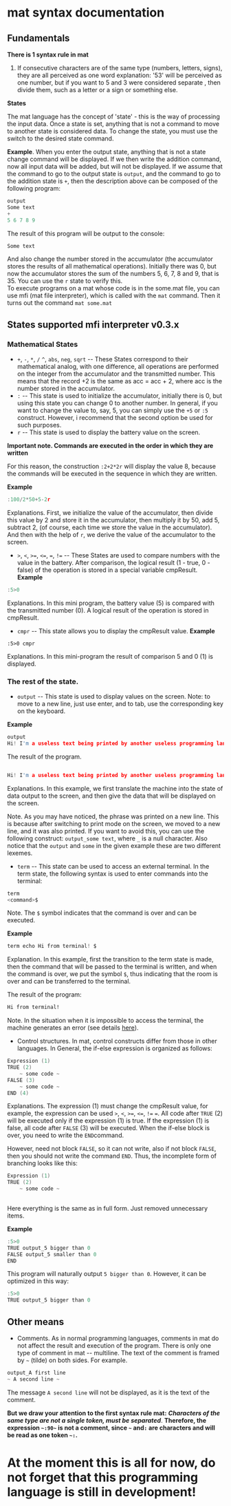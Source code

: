 # mat syntax documentation
## Fundamentals
**There is 1 syntax rule in mat**
  1. If consecutive characters are of the same type (numbers, letters, signs), they are all perceived as one word explanation: '53' will be perceived as one number, but if you want to 5 and 3 were considered separate , then divide them, such as a letter or a sign or something else.
  
**States**  

The mat language has the concept of 'state' - this is the way of processing the input data. Once a state is set, anything that is not a command to move to another state is considered data. To change the state, you must use the switch to the desired state command.    

**Example**. When you enter the output state, anything that is not a state change command will be displayed. If we then write the addition command, now all input data will be added, but will not be displayed. If we assume that the command to go to the output state is `output`, and the command to go to the addition state is `+`, then the description above can be composed of the following program:
```c
output
Some text
+
5 6 7 8 9

```
The result of this program will be output to the console:
```sh
Some text

```

And also change the number stored in the accumulator (the accumulator stores the results of all mathematical operations). Initially there was 0, but now the accumulator stores the sum of the numbers 5, 6, 7, 8 and 9, that is 35. You can use the `r` state to verify this.   
To execute programs on a mat whose code is in the some.mat file, you can use mfi (mat file interpreter), which is called with the `mat` command. Then it turns out the command `mat some.mat`

## States supported mfi interpreter v0.3.x 
### Mathematical States
  + `+`, `-`, `*`, `/` `^`, `abs`, `neg`, `sqrt` -- These States correspond to their mathematical analog, with one difference, all operations are performed on the integer from the accumulator and the transmitted number. This means that the record +2 is the same as acc = acc + 2, where acc is the number stored in the accumulator.
  + `:` -- This state is used to initialize the accumulator, initially there is 0, but using this state you can change 0 to another number. In general, if you want to change the value to, say, 5, you can simply use the `+5` or `:5` construct. However, i recommend that the second option be used for such purposes.
  + `r` -- This state is used to display the battery value on the screen.

  **Important note. Commands are executed in the order in which they are written**

  For this reason, the construction `:2+2*2r` will display the value 8, because the commands will be executed in the sequence in which they are written.

**Example** 
```c
:100/2*50+5-2r

```
Explanations. First, we initialize the value of the accumulator, then divide this value by 2 and store it in the accumulator, then multiply it by 50, add 5, subtract 2, (of course, each time we store the value in the accumulator). And then with the help of `r`, we derive the value of the accumulator to the screen.
  + `>`, `<`, `>=`, `<=`, `=`, `!=` -- These States are used to compare numbers with the value in the battery. After comparison, the logical result (1 - true, 0 - false) of the operation is stored in a special variable cmpResult.
  **Example**
```c
:5>0

```
Explanations. In this mini program, the battery value (5) is compared with the transmitted number (0). A logical result of the operation is stored in cmpResult.

  + `cmpr` -- This state allows you to display the cmpResult value.
  **Example**
```
:5>0 cmpr

```
  Explanations. In this mini-program the result of comparison 5 and 0 (1) is displayed.
### The rest of the state.
  + `output` -- This state is used to display values on the screen. Note: to move to a new line, just use enter, and to tab, use the corresponding key on the keyboard.

**Example**
```c
output
Hi! I'm a useless text being printed by another useless programming language!

```
The result of the program.
```c

Hi! I'm a useless text being printed by another useless programming language!

```
Explanations. In this example, we first translate the machine into the state of data output to the screen, and then give the data that will be displayed on the screen.

Note. As you may have noticed, the phrase was printed on a new line. This is because after switching to print mode on the screen, we moved to a new line, and it was also printed. If you want to avoid this, you can use the following construct: `output_some text`, where `_` is a null character. Also notice that the `output` and `some` in the given example these are two different lexemes.

  + `term` -- This state can be used to access an external terminal. In the term state, the following syntax is used to enter commands into the terminal:

```c
term
<command>$

```
  Note. The `$` symbol indicates that the command is over and can be executed.

  **Example**
```c
term echo Hi from terminal! $

```
Explanation. In this example, first the transition to the term state is made, then the command that will be passed to the terminal is written, and when the command is over, we put the symbol `$`, thus indicating that the room is over and can be transferred to the terminal.

The result of the program:

```sh
Hi from terminal!

```

Note. In the situation when it is impossible to access the terminal, the machine generates an error (see details [here](errorlist.md)).

  + Control structures. In mat, control constructs differ from those in other languages. In General, the if-else expression is organized as follows:
```c
Expression (1)
TRUE (2)
    ~ some code ~
FALSE (3)
    ~ some code ~
END (4)
```
  Explanations. The expression (1) must change the cmpResult value, for example, the expression can be used `>`, `<`, `>=`, `<=`, `!=` `=`. All code after `TRUE` (2) will be executed only if the expression (1) is true. If the expression (1) is false, all code after `FALSE` (3) will be executed. When the if-else block is over, you need to write the `END`command.

  However, need not block `FALSE`, so it can not write, also if not block `FALSE`, then you should not write the command `END`. Thus, the incomplete form of branching looks like this:
```c
Expression (1)
TRUE (2)
    ~ some code ~
	
```
  Here everything is the same as in full form. Just removed unnecessary items.

**Example**
```c
:5>0
TRUE output_5 bigger than 0
FALSE output_5 smaller than 0
END
```
  This program will naturally output `5 bigger than 0`. However, it can be optimized in this way:
```c
:5>0
TRUE output_5 bigger than 0
```

## Other means
  + Comments. As in normal programming languages, comments in mat do not affect the result and execution of the program. There is only one type of comment in mat -- multiline. The text of the comment is framed by `~` (tilde) on both sides. For example. 

  ```c
  output_A first line
  ~ A second line ~

  ```
  The message `A second line` will not be displayed, as it is the text of the comment.

  **But we draw your attention to the first syntax rule mat:** ***Characters of the same type are not a single token, must be separated***. **Therefore, the expression `~:90~` is not a comment, since `~` and`:` are characters and will be read as one token `~:`.**

# At the moment this is all for now, do not forget that this programming language is still in development!
